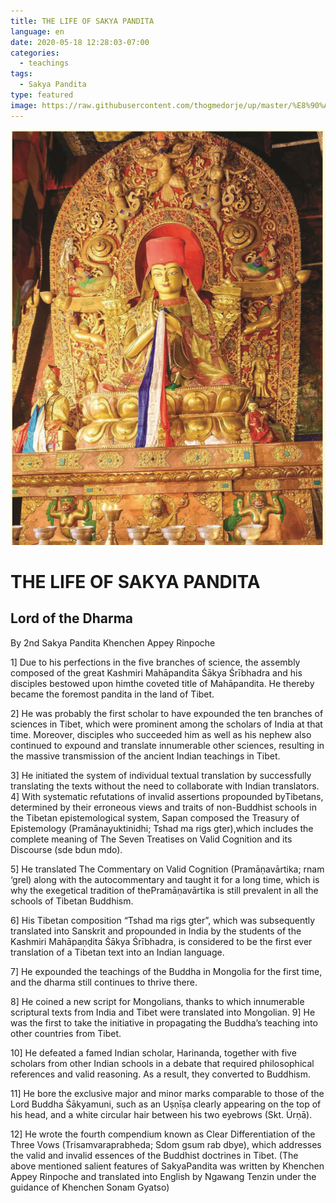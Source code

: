 ```yaml
---
title: THE LIFE OF SAKYA PANDITA
language: en
date: 2020-05-18 12:28:03-07:00
categories:
  - teachings
tags:
  - Sakya Pandita
type: featured
image: https://raw.githubusercontent.com/thogmedorje/up/master/%E8%90%A8%E8%BF%A6%E7%8F%AD%E6%99%BA%E8%BE%BE.JPG
---
```

![](https://raw.githubusercontent.com/thogmedorje/up/master/%E8%90%A8%E8%BF%A6%E7%8F%AD%E6%99%BA%E8%BE%BE.JPG)



# THE LIFE OF SAKYA PANDITA

## Lord of the Dharma

By 2nd Sakya Pandita Khenchen Appey Rinpoche



1] Due to his perfections in the five branches of science, the assembly composed of the great Kashmiri Mahāpandita Śākya Śrībhadra and his disciples bestowed upon himthe coveted title of Mahāpandita. He thereby became the foremost pandita in the land of Tibet.

2] He was probably the first scholar to have expounded the ten branches of sciences in Tibet, which were prominent among the scholars of India at that time. Moreover, disciples who succeeded him as well as his nephew also continued to expound and translate innumerable other sciences, resulting in the massive transmission of the ancient Indian teachings in Tibet.

3] He initiated the system of individual textual translation by successfully translating the texts without the need to collaborate with Indian translators.
4] With systematic refutations of invalid assertions propounded byTibetans, determined by their erroneous views and traits of non-Buddhist schools in the Tibetan epistemological system, Sapan composed the Treasury of Epistemology (Pramānayuktinidhi; Tshad ma rigs gter),which includes the complete meaning of The Seven Treatises on Valid Cognition and its Discourse (sde bdun mdo).

5] He translated The Commentary on Valid Cognition (Pramāṇavārtika; rnam ‘grel) along with the autocommentary and taught it for a long time, which is why the exegetical tradition of thePramāṇavārtika is still prevalent in all the schools of Tibetan Buddhism.

6] His Tibetan composition “Tshad ma rigs gter”, which was subsequently translated into Sanskrit and propounded in India by the students of the Kashmiri Mahāpaṇḍita Śākya Śrībhadra, is considered to be the first ever translation of a Tibetan text into an Indian language. 

7] He expounded the teachings of the Buddha in Mongolia for the first time, and the dharma still continues to thrive there.

8] He coined a new script for Mongolians, thanks to which innumerable scriptural texts from India and Tibet were translated into Mongolian.
9] He was the first to take the initiative in propagating the Buddha’s teaching into other countries from Tibet.

10] He defeated a famed Indian scholar, Harinanda, together with five scholars from other Indian schools in a debate that required philosophical references and valid reasoning. As a result, they converted to Buddhism.

11] He bore the exclusive major and minor marks comparable to those of the Lord Buddha Śākyamuni, such as an Uṣṇīṣa clearly appearing on the top of his head, and a white circular hair between his two eyebrows (Skt. Ūrṇā). 

12] He wrote the fourth compendium known as Clear Differentiation of the Three Vows (Trisamvaraprabheda; Sdom gsum rab dbye), which addresses the valid and invalid essences of the Buddhist doctrines in Tibet. 
(The above mentioned salient features of SakyaPandita was written by Khenchen Appey Rinpoche and translated into English by Ngawang Tenzin under the guidance of Khenchen Sonam Gyatso)
